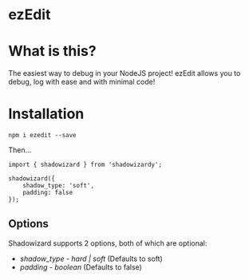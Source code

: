 # ezEdit


# What is this?

The easiest way to debug in your NodeJS project! ezEdit allows you to debug, log with ease and with minimal code!

# Installation

`npm i ezedit --save`

Then...

```
import { shadowizard } from 'shadowizardy';

shadowizard({
    shadow_type: 'soft',
    padding: false
});
```

## Options

Shadowizard supports 2 options, both of which are optional:

* *shadow_type* - _hard | soft_ (Defaults to soft)
* *padding* - _boolean_ (Defaults to false)
